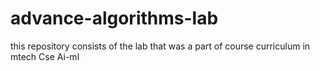 # advance-algorithms-lab
this repository consists of the lab that was a part of course curriculum in mtech Cse Ai-ml
